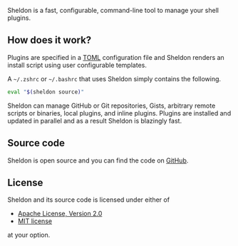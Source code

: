 <br><br>

Sheldon is a fast, configurable, command-line tool to manage your shell plugins.

## How does it work?

Plugins are specified in a [TOML](https://toml.io) configuration file and
Sheldon renders an install script using user configurable templates.

A `~/.zshrc` or `~/.bashrc` that uses Sheldon simply contains the following.

```sh
eval "$(sheldon source)"
```

Sheldon can manage GitHub or Git repositories, Gists, arbitrary remote scripts
or binaries, local plugins, and inline plugins. Plugins are installed and
updated in parallel and as a result Sheldon is blazingly fast.

## Source code

Sheldon is open source and you can find the code on
[GitHub](https://github.com/rossmacarthur/sheldon).

## License

Sheldon and its source code is licensed under either of

- [Apache License, Version 2.0](http://www.apache.org/licenses/LICENSE-2.0)
- [MIT license](http://opensource.org/licenses/MIT)

at your option.
